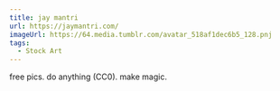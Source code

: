 ```yaml
---
title: jay mantri
url: https://jaymantri.com/
imageUrl: https://64.media.tumblr.com/avatar_518af1dec6b5_128.pnj
tags:
  - Stock Art
---
```


free pics. do anything (CC0). make magic.
